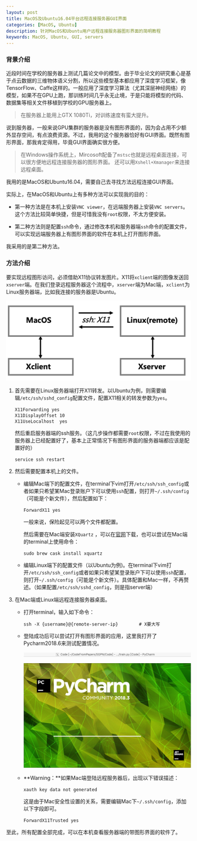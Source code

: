 ```yaml
---
layout: post
title: MacOS及Ubuntu16.04平台远程连接服务器GUI界面
categories: [MacOS, Ubuntu]
description: 针对MacOS和Ubuntu用户远程连接服务器图形界面的简明教程
keywords: MacOS, Ubuntu, GUI, servers
---
```


### **背景介绍**

近段时间在学校的服务器上测试几篇论文中的模型。由于毕业论文的研究重心是基于点云数据的三维物体语义分割，所以这些模型基本都应用了深度学习框架，像TensorFlow、Caffe这样的。一般应用了深度学习算法（尤其深层神经网络）的模型，如果不在GPU上跑，那训练时间几乎永无止境，于是只能将模型的代码、数据集等相关文件移植到学校的GPU服务器上。

> 在服务器上能用上GTX 1080Ti，对训练速度有蛮大提升。

说到服务器，一般来说GPU集群的服务器是没有图形界面的，因为会占用不少额外显存空间，有点浪费资源。不过，我用的这个服务器恰好有GUI界面。既然有图形界面，那我肯定得用，毕竟GUI界面确实很方便。

> 在Windows操作系统上，Mircosoft配备了``mstsc``也就是远程桌面连接，可以很方便地远程连接服务器的图形界面。
> 还可以用``Xshell+Xmanager``来连接远程桌面。

我用的是MacOS和Ubuntu16.04，需要自己去寻找方法远程连接GUI界面。  

实际上，在MacOS和Ubuntu上有多种方法可以实现我的目的：  

- 第一种方法是在本机上安装``VNC viewer``，在远端服务器上安装``VNC servers``。这个方法比较简单快捷，但是可惜我没有``root``权限，不太方便安装。

- 第二种方法则是配置``ssh``命令，通过修改本机和服务器端``ssh``命令的配置文件，可以实现远端服务器上有图形界面的软件在本机上打开图形界面。

我采用的是第二种方法。  

### **方法介绍**

要实现远程图形访问，必须借助X11协议转发图片。X11将``xclient``端的图像发送回``xserver``端。在我们登录远程服务器这个流程中，``xserver``端为Mac端，``xclient``为Linux服务器端，比如我连接的服务器是Ubuntu。

![img](https://github.com/SinestroEdmonce/SinestroEdmonce.github.io/raw/master/images/posts/x11_local2server_intro.png)

1. 首先需要在Linux服务器端打开X11转发。以Ubuntu为例，则需要编辑``/etc/ssh/sshd_config``配置文件，配置X11相关的转发参数为``yes``。  

    ```
    X11Forwarding yes
    X11DisplayOffset 10
    X11UseLocalhost  yes
    ```
    
    然后重启服务器端的ssh服务。（这几步操作都需要``root``权限，不过在我使用的服务器上已经配置好了，基本上正常情况下有图形界面的服务器端都应该是配置好的）

    ```
    service ssh restart
    ```

2. 然后需要配置本机上的文件。

    - 编辑Mac端下的配置文件，在terminal下vim打开``/etc/ssh/ssh_config``或者如果只希望某Mac登录账户下可以使用``ssh``配置，则打开``~/.ssh/config``（可能是个新文件），然后配置如下：

        ```
        ForwardX11 yes
        ```

        一般来说，保险起见可以两个文件都配置。  
    
        然后需要在Mac端安装``XQuartz`` ，可以在[官网](https://www.xquartz.org)下载，也可以尝试在Mac端的terminal上使用命令：

        ```
        sudo brew cask install xquartz
        ```
    - 编辑Linux端下的配置文件（以Ubuntu为例)。在terminal下vim打开``/etc/ssh/ssh_config``或者如果只希望某登录账户下可以使用``ssh``配置，则打开``~/.ssh/config``（可能是个新文件）。具体配置和Mac一样，不再赘述。（如果配置``/etc/ssh/sshd_config``，则是指server端）

3. 在Mac端或Linux端远程连接服务器桌面。

    - 打开terminal，输入如下命令：

        ```
        ssh -X {username}@{remote-server-ip}        # X要大写
        ```

    - 登陆成功后可以尝试打开有图形界面的应用，这里我打开了Pycharm2018.6来测试配置情况。

        ![img](https://github.com/SinestroEdmonce/SinestroEdmonce.github.io/raw/master/images/posts/x11_pycharm_show_pic1.png)

        ![img](https://github.com/SinestroEdmonce/SinestroEdmonce.github.io/raw/master/images/posts/x11_pycharm_show_pic2.png)

    - **Warning：**如果Mac端登陆远程服务器后，出现以下错误描述：

        ```
        xauth key data not generated
        ```
        
        这是由于Mac安全性设置的关系，需要编辑Mac下``~/.ssh/config``，添加以下字段即可。
        
        ```
        ForwardX11Trusted yes
        ```

至此，所有配置全部完成，可以在本机查看服务器端的带图形界面的软件了。